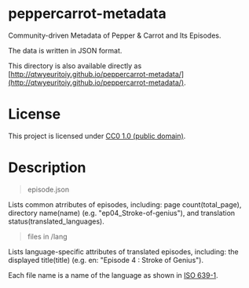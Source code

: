 # peppercarrot-metadata
Community-driven Metadata of Pepper &amp; Carrot and Its Episodes.

The data is written in JSON format.

This directory is also available directly as [http://qtwyeuritoiy.github.io/peppercarrot-metadata/](http://qtwyeuritoiy.github.io/peppercarrot-metadata/).

# License

This project is licensed under [CC0 1.0 (public domain)](https://creativecommons.org/publicdomain/zero/1.0/).

# Description

> episode.json

Lists common atrributes of episodes, including: page count(total_page), directory name(name) (e.g. "ep04_Stroke-of-genius"), and translation status(translated_languages).

> files in /lang

Lists language-specific attributes of translated episodes, including: the displayed title(title) (e.g. en: "Episode 4 : Stroke of Genius").

Each file name is a name of the language as shown in [ISO 639-1](https://en.m.wikipedia.org/wiki/ISO_639-1).